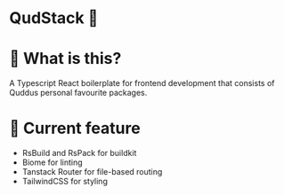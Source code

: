 # QudStack 🫦

# 🤨 What is this?
A Typescript React boilerplate for frontend development that consists of Quddus personal favourite packages.

# 🔧 Current feature
- RsBuild and RsPack for buildkit
- Biome for linting
- Tanstack Router for file-based routing
- TailwindCSS for styling

